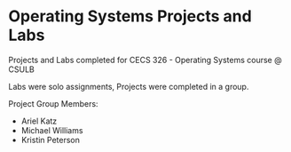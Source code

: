 # Operating Systems Projects and Labs 

Projects and Labs completed for CECS 326 - Operating Systems course @ CSULB

Labs were solo assignments, Projects were completed in a group.

Project Group Members:

* Ariel Katz
* Michael Williams
* Kristin Peterson
